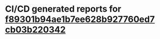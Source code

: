 # CI/CD generated reports for [f89301b94ae1b7ee628b927760ed7cb03b220342](https://github.com/hydephp/develop/commit/f89301b94ae1b7ee628b927760ed7cb03b220342)
